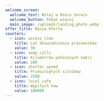 ```yaml
---
welcome_screen:
  welcome_text: Witaj w Rosco Serwis
  welcome_button: Pokaż więcej
  main_image: /uploads/landing_photo.webp
offer_title: Nasza Oferta
counters:
  - icon: access_time
    title: Lat doświadczenia pracowników
    value: 30
  - icon: swap_calls
    title: Kilometrów położonych kabli
    value: 100
  - icon: shutter_speed
    title: Przewiniętych silników
    value: 2500
  - icon: local_cafe
    title: Wypitych kaw
    value: 100000
---
```

